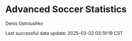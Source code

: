 # Advanced Soccer Statistics
Denis Ostroushko

<!-- gfm -->

Last successful data update: 2025-03-02 03:19:19 CST
